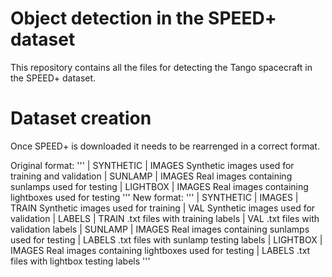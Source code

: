 # Object detection in the SPEED+ dataset

This repository contains all the files for detecting the Tango spacecraft in the SPEED+ dataset.

# Dataset creation

Once SPEED+ is downloaded it needs to be rearrenged in a correct format.

Original format:
'''
| SYNTHETIC
  | IMAGES
      Synthetic images used for training and validation
| SUNLAMP
  | IMAGES
      Real images containing sunlamps used for testing
| LIGHTBOX
  | IMAGES
      Real images containing lightboxes used for testing
'''
New format:
'''
| SYNTHETIC
  | IMAGES
    | TRAIN
        Synthetic images used for training
    | VAL
        Synthetic images used for validation
  | LABELS
    | TRAIN
        .txt files with training labels
    | VAL
        .txt files with validation labels
| SUNLAMP
  | IMAGES
      Real images containing sunlamps used for testing
  | LABELS
      .txt files with sunlamp testing labels
| LIGHTBOX
  | IMAGES
      Real images containing lightboxes used for testing
  | LABELS
      .txt files with lightbox testing labels
'''

